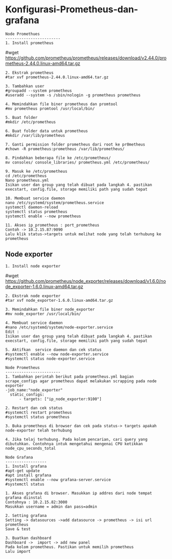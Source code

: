 # Konfigurasi-Prometheus-dan-grafana

	Node Promethues
	------------------------
	1. Install prometheus
#wget https://github.com/prometheus/prometheus/releases/download/v2.44.0/prometheus-2.44.0.linux-amd64.tar.gz

	2. Ekstrak prometheus 
	#tar xvf prometheus-2.44.0.linux-amd64.tar.gz
	
	3. Tambahkan user
	#groupadd --system prometheus
	#useradd --system -s /sbin/nologin -g prometheus prometheus
	
	4. Memindahkan file biner prometheus dan promtool 
	#mv prometheus promtool /usr/local/bin/
	
	5. Buat folder 
	#mkdir /etc/prometheus
	
	6. Buat folder data untuk prometheus
	#mkdir /var/lib/prometheus
	
	7. Ganti permission folder prometheus dari root ke pr0metheus 
	#chown -R prometheus:prometheus /var/lib/prometheus/
	
	8. Pindahkan beberapa file ke /etc/prometheus/
	mv consoles/ console_libraries/ prometheus.yml /etc/prometheus/
	
	9. Masuk ke /etc/prometheus
	cd /etc/prometheus
	Nano prometheus.yml
	Isikan user dan group yang telah dibuat pada langkah 4. pastikan execstart, config.file, storage memiliki path yang sudah tepat
	
	10. Membuat service daemon 
	nano /etc/systemd/system/prometheus.service
	systemctl daemon-reload
	systemctl status prometheus
	systemctl enable --now prometheus
	
	11. Akses ip_prometheus : port_prometheus
	Contoh -> 10.2.15.87:9090
	Lalu klik status->targets untuk melihat node yang telah terhubung ke prometheus
	
Node exporter
-------------------
	1. Install node exporter
#wget  https://github.com/prometheus/node_exporter/releases/download/v1.6.0/node_exporter-1.6.0.linux-amd64.tar.gz

	2. Ekstrak node exporter
	#tar xvf node_exporter-1.6.0.linux-amd64.tar.gz
	
	3. Memindahkan file biner node_exporter 
	#mv node_exporter /usr/local/bin/
	
	4. Membuat service daemon
	#nano /etc/systemd/system/node-exporter.service
	Edit :
	Isikan user dan group yang telah dibuat pada langkah 4. pastikan execstart, config.file, storage memiliki path yang sudah tepat
	
	5. Aktifkan  service daemon dan cek status
	#systemctl enable --now node-exporter.service
	#systemctl status node-exporter.service
	
	Node Prometheus
	------------------------
	1. Tambahkan perintah berikut pada prometheus.yml bagian scrape_configs agar prometheus dapat melakukan scrapping pada node exporter
	-job_name:"node_exporter"
	  static_configs:
	      - targets: ["ip_node_exporter:9100"]
	
	2. Restart dan cek status
	#systemctl restart prometheus
	#systemctl status prometheus
	
	3. Buka prometheus di browser dan cek pada status-> targets apakah node-exporter telah terhubung
	
	4. Jika telaj terhubung. Pada kolom pencarian, cari query yang dibutuhkan. Contohnya intuk mengetahui mengenai CPU ketikkan node_cpu_seconds_total 
	
	Node Grafana
	------------------
	1. Install grafana
	#apt-get update
	#apt install grafana
	#systemctl enable --now grafana-server.service
	#systemctl status

	1. Akses grafana di browser. Masukkan ip addres dari node tempat grafana diinstal
	Contohnya : 10.2.15.82:3000
	Masukkan username = admin dan pass=admin
	
	2. Setting grafana
	Setting -> datasources ->add datasource -> prometheus -> isi url prometheus
	Save & test
	
	3. Buatkan dashboard
	Dashboard ->  import -> add new panel 
	Pada kolom prometheus. Pastikan untuk memilih prometheus
	Lalu import
